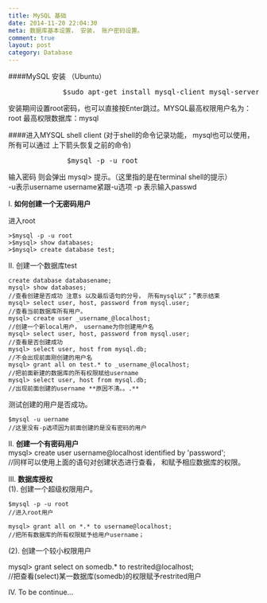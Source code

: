 ```yaml
---
title: MySQL 基础
date: 2014-11-20 22:04:30
meta: 数据库基本设置， 安装， 账户密码设置。
comment: true
layout: post
category: Database
---
```

####MySQL 安装 （Ubuntu）
<pre>             $sudo apt-get install mysql-client mysql-server </pre>
安装期间设置root密码，也可以直接按Enter跳过。MYSQL最高权限用户名为： root 最高权限数据库：mysql  

####进入MYSQL shell client
(对于shell的命令记录功能， mysql也可以使用， 所有可以通过 上下箭头恢复之前的命令)  
 <pre>              $mysql -p -u root </pre> 

 输入密码 则会弹出 mysql> 提示。（这里指的是在terminal shell的提示）  
-u表示username  username紧跟-u选项   -p 表示输入passwd  

I. **如何创建一个无密码用户**    

 进入root 

    >$mysql -p -u root  
    >$mysql> show databases;   
    >$mysql> create database test; 
  
II. 创建一个数据库test

    create database databasename;  
    mysql> show databases;     
    //查看创建是否成功 注意s 以及最后语句的分号， 所有mysql以“；”表示结束   
    mysql> select user, host, password from mysql.user;   
    //查看当前数据库所有用户。  
    mysql> create user _username_@localhost;   
    //创建一个新local用户， username为你创建用户名
    mysql> select user, host, password from mysql.user;   
    //查看是否创建成功   
    mysql> select user, host from mysql.db;   
    //不会出现前面刚创建的用户名  
    mysql> grant all on test.* to _username_@localhost;   
    //把前面新建的数据库的所有权限赋给username  
    mysql> select user, host from mysql.db;   
    //出现前面创建的username **原因不清。。.**  

  测试创建的用户是否成功。  
    
    $mysql -u uername
    //这里没有-p选项因为前面创建的是没有密码的用户

II.  **创建一个有密码用户**    
    mysql> create user username@localhost identified by 'password';  
    //同样可以使用上面的语句对创建状态进行查看， 和赋予相应数据库的权限。    

III.  **数据库授权**  
    (1). 创建一个超级权限用户。 
     
    $mysql -p -u root    
    //进入root用户  

    mysql> grant all on *.* to username@localhost;  
    //把所有数据库的所有权限赋予给用户username；     
    
  (2). 创建一个较小权限用户      
    
 mysql> grant select on somedb.* to restrited@localhost;   
    //把查看(select)某一数据库(somedb)的权限赋予restrited用户  
    
IV. To be continue... 


